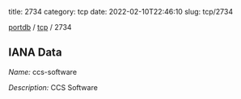 title: 2734
category: tcp
date: 2022-02-10T22:46:10
slug: tcp/2734

[portdb](/) / [tcp](/category/tcp.html) / 2734


## IANA Data

_Name:_ ccs-software

_Description:_ CCS Software

